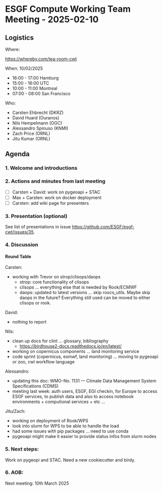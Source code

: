 # ESGF Compute Working Team Meeting - 2025-02-10


## Logistics

Where:

https://whereby.com/tea-room-cwt

When:  10/02/2025

* 16:00 - 17:00 Hamburg
* 15:00 - 16:00 UTC
* 10:00 - 11:00 Montreal
* 07:00 - 08:00 San Francisco

Who:

- Carsten Ehbrecht (DKRZ)
- David Huard (Ouranos)
- Nils Hempelmann (OGC)
- Alessandro Spinuso (KNMI)
- Zach Price (ORNL)
- Jitu Kumar (ORNL)

## Agenda

### 1. Welcome and introductions

### 2. Actions and minutes from last meeting

- [ ] Carsten + David: work on pygeoapi + STAC
- [ ] Max + Carsten: work on docker deployment
- [ ] Carsten: add wiki page for presenters

### 3. Presentation (optional)

See list of presentations in issue https://github.com/ESGF/esgf-cwt/issues/35.

### 4. Discussion

#### Round Table

Carsten:
* working with Trevor on strop/clisops/daops
    * strop: core functionality of clisops
    * clisops ... everything else that is needed by Rook/ECMWF
    * daops: updated to latest versions ... skip roocs_utils. Maybe skip daops in the future? Everything still used can be moved to either clisops or rook.

David:
* nothing to report

Nils:
* clean up docs for clint ... glossary, bibliography
    * https://birdhouse2-docs.readthedocs.io/en/latest/
* working on copernicus components ... land monitoring service
* code sprint (copernicus, esmwf, land monitoring) ... moving to pygeoapi or zoo, cwl workflow language

Alessandro:
* updating this doc: WMO-No. 1131 — Climate Data Management System Specifications (CDMS)
* meeting last week: auth users, ESGF, EGI checkin, for Europe to access ESGF services, to publish data and also to access notebook environments + computional services + etc ...

Jitu/Zach:
* working on deployment of Rook/WPS
* look into slurm for WPS to be able to handle the load
* had some issues with pip packages ... need to use conda
* pygeoapi might make it easier to provide status infos from slurm nodes

### 5. Next steps:

Work on pygeopi and STAC. Need a new cookiecutter and birdy.

### 6. AOB:

Next meeting: 10th March 2025

